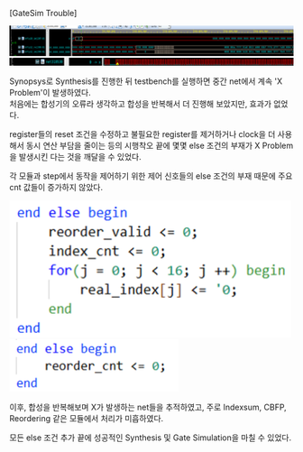 [GateSim Trouble]

<img src="/History/img/img158.png" width=1000> 

<img src="/History/img/img159.png" width=1000> 

Synopsys로 Synthesis를 진행한 뒤 testbench를 실행하면 중간 net에서 계속 'X Problem'이 발생하였다. <br>
처음에는 합성기의 오류라 생각하고 합성을 반복해서 더 진행해 보았지만, 효과가 없었다. <br>

register들의 reset 조건을 수정하고 불필요한 register를 제거하거나 clock을 더 사용해서 동시 연산 부담을 줄이는 등의 시행착오 끝에 몇몇 else 조건의 부재가 X Problem을 발생시킨 다는 것을 깨달을 수 있었다. <br>

각 모듈과 step에서 동작을 제어하기 위한 제어 신호들의 else 조건의 부재 때문에 주요 cnt 값들이 증가하지 않았다. <br>

<img src="/History/img/img160.png" width=500> 

<img src="/History/img/img161.png" width=300> 

이후, 합성을 반복해보며 X가 발생하는 net들을 추적하였고, 주로 Indexsum, CBFP, Reordering 같은 모듈에서 처리가 미흡하였다. <br>

모든 else 조건 추가 끝에 성공적인 Synthesis 및 Gate Simulation을 마칠 수 있었다.